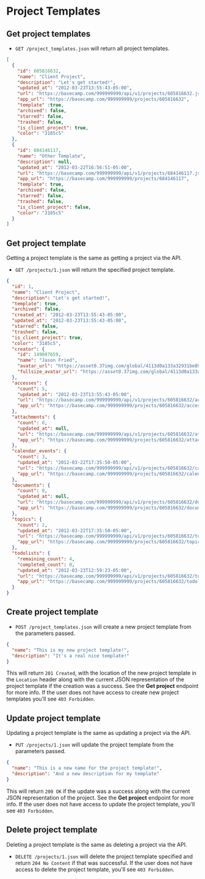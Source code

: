 Project Templates
=================

Get project templates
---------------------

* `GET /project_templates.json` will return all project templates.

```json
[
  {
    "id": 605816632,
    "name": "Client Project",
    "description": "Let's get started!",
    "updated_at": "2012-03-23T13:55:43-05:00",
    "url": "https://basecamp.com/999999999/api/v1/projects/605816632.json",
    "app_url": "https://basecamp.com/999999999/projects/605816632",
    "template" :true,
    "archived": false,
    "starred": false,
    "trashed": false,
    "is_client_project": true,
    "color": "3185c5"
  },
  {
    "id": 684146117,
    "name": "Other Template",
    "description": null,
    "updated_at": "2012-03-22T16:56:51-05:00",
    "url": "https://basecamp.com/999999999/api/v1/projects/684146117.json",
    "app_url": "https://basecamp.com/999999999/projects/684146117",
    "template": true,
    "archived": false,
    "starred": false,
    "trashed": false,
    "is_client_project": false,
    "color": "3185c5"
  }
]
```

Get project template
--------------------

Getting a project template is the same as getting a project via the API.


* `GET /projects/1.json` will return the specified project template.

```json
{
  "id": 1,
  "name": "Client Project",
  "description": "Let's get started!",
  "template": true,
  "archived": false,
  "created_at": "2012-03-23T13:55:43-05:00",
  "updated_at": "2012-03-23T13:55:43-05:00",
  "starred": false,
  "trashed": false,
  "is_client_project": true,
  "color": "3185c5",
  "creator": {
    "id": 149087659,
    "name": "Jason Fried",
    "avatar_url": "https://asset0.37img.com/global/4113d0a133a32931be8934e70b2ea21efeff72c1/avatar.96.gif?r=3",
    "fullsize_avatar_url": "https://asset0.37img.com/global/4113d0a133a32931be8934e70b2ea21efeff72c1/original.gif?r=3"
  },
  "accesses": {
    "count": 5,
    "updated_at": "2012-03-23T13:55:43-05:00",
    "url": "https://basecamp.com/999999999/api/v1/projects/605816632/accesses.json",
    "app_url": "https://basecamp.com/999999999/projects/605816632/accesses"
  },
  "attachments": {
    "count": 0,
    "updated_at": null,
    "url": "https://basecamp.com/999999999/api/v1/projects/605816632/attachments.json",
    "app_url": "https://basecamp.com/999999999/projects/605816632/attachments"
  },
  "calendar_events": {
    "count": 3,
    "updated_at": "2012-03-22T17:35:50-05:00",
    "url": "https://basecamp.com/999999999/api/v1/projects/605816632/calendar_events.json",
    "app_url": "https://basecamp.com/999999999/projects/605816632/calendar_events"
  },
  "documents": {
    "count": 0,
    "updated_at": null,
    "url": "https://basecamp.com/999999999/api/v1/projects/605816632/documents.json",
    "app_url": "https://basecamp.com/999999999/projects/605816632/documents"
  },
  "topics": {
    "count": 2,
    "updated_at": "2012-03-22T17:35:50-05:00",
    "url": "https://basecamp.com/999999999/api/v1/projects/605816632/topics.json",
    "app_url": "https://basecamp.com/999999999/projects/605816632/topics"
  },
  "todolists": {
    "remaining_count": 4,
    "completed_count": 0,
    "updated_at": "2012-03-23T12:59:23-05:00",
    "url": "https://basecamp.com/999999999/api/v1/projects/605816632/todolists.json",
    "app_url": "https://basecamp.com/999999999/projects/605816632/todolists"
  }
}
```

Create project template
----------------------

* `POST /project_templates.json` will create a new project template from the parameters passed.

```json
{
  "name": "This is my new project template!",
  "description": "It's a real nice template!"
}
```

This will return `201 Created`, with the location of the new project template in the `Location` header along with the current JSON representation of the project template if the creation was a success. See the **Get project** endpoint for more info. If the user does not have access to create new project templates you'll see `403 Forbidden`.

Update project template
-----------------------

Updating a project template is the same as updating a project via the API.

* `PUT /projects/1.json` will update the project template  from the parameters passed.

```json
{
  "name": "This is a new name for the project template!",
  "description": "And a new description for my template"
}
```

This will return `200 OK` if the update was a success along with the current JSON representation of the project. See the **Get project** endpoint for more info. If the user does not have access to update the project template, you'll see `403 Forbidden`.

Delete project template
----------------------

Deleting a project template is the same as deleting a project via the API.

* `DELETE /projects/1.json` will delete the project template specified and return `204 No Content` if that was successful. If the user does not have access to delete the project template, you'll see `403 Forbidden`.
